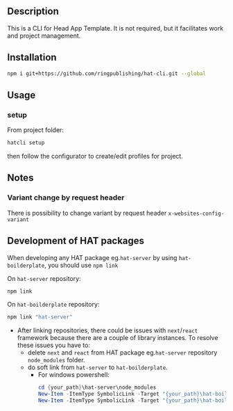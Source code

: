 
## Description
This is a CLI for Head App Template. It is not required, but it facilitates work and project management.

## Installation

```bash
npm i git+https://github.com/ringpublishing/hat-cli.git --global
```

## Usage


### setup

From project folder:

```bash 
hatcli setup
```
then follow the configurator to create/edit profiles for project.

## Notes

### Variant change by request header

There is possibility to change variant by request header `x-websites-config-variant`

## Development of HAT packages

When developing any HAT package eg.`hat-server` by using `hat-boilderplate`, you should use `npm link`

On `hat-server` repository:
```bash
npm link
```

On `hat-boilderplate` repository:
```bash
npm link "hat-server"
```

- After linking repositories, there could be issues with `next`/`react` framework because there are a couple of library instances. To resolve these issues you have to:
    - delete `next` and `react` from HAT package eg.`hat-server` repository `node_modules` folder.
    - do soft link from `hat-server` to `hat-boilderplate`.
        - For windows powershell:
          ```powershell
          cd {your_path}\hat-server\node_modules
          New-Item -ItemType SymbolicLink -Target "{your_path}\hat-boilerplate\node_modules\react" -Path "react"
          New-Item -ItemType SymbolicLink -Target "{your_path}\hat-boilerplate\node_modules\next" -Path "next"
          ```
